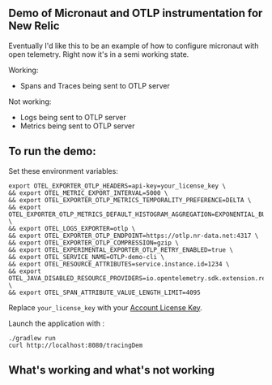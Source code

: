 ## Demo of Micronaut and OTLP instrumentation for New Relic

Eventually I'd like this to be an example of how to configure micronaut with open telemetry. Right now it's in a semi working state.

Working:

* Spans and Traces being sent to OTLP server

Not working:

* Logs being sent to OTLP server
* Metrics being sent to OTLP server

## To run the demo:

Set these environment variables:

```
export OTEL_EXPORTER_OTLP_HEADERS=api-key=your_license_key \
&& export OTEL_METRIC_EXPORT_INTERVAL=5000 \
&& export OTEL_EXPORTER_OTLP_METRICS_TEMPORALITY_PREFERENCE=DELTA \
&& export OTEL_EXPORTER_OTLP_METRICS_DEFAULT_HISTOGRAM_AGGREGATION=EXPONENTIAL_BUCKET_HISTOGRAM \
&& export OTEL_LOGS_EXPORTER=otlp \
&& export OTEL_EXPORTER_OTLP_ENDPOINT=https://otlp.nr-data.net:4317 \
&& export OTEL_EXPORTER_OTLP_COMPRESSION=gzip \
&& export OTEL_EXPERIMENTAL_EXPORTER_OTLP_RETRY_ENABLED=true \
&& export OTEL_SERVICE_NAME=OTLP-demo-cli \
&& export OTEL_RESOURCE_ATTRIBUTES=service.instance.id=1234 \
&& export OTEL_JAVA_DISABLED_RESOURCE_PROVIDERS=io.opentelemetry.sdk.extension.resources.ProcessResourceProvider \
&& export OTEL_SPAN_ATTRIBUTE_VALUE_LENGTH_LIMIT=4095
```

Replace `your_license_key` with your [Account License Key](https://one.newrelic.com/launcher/api-keys-ui.launcher).

Launch the application with :
```
./gradlew run
curl http://localhost:8080/tracingDem 
```

## What's working and what's not working
